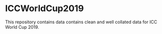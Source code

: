 # ICCWorldCup2019
This repository contains data contains clean and well collated data for ICC World Cup 2019.
